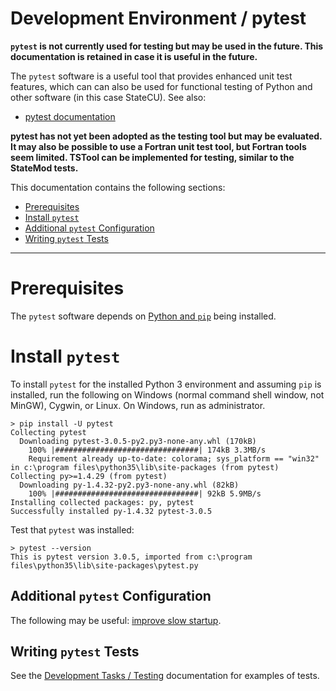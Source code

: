 # Development Environment / pytest

**`pytest` is not currently used for testing but may be used in the future.
This documentation is retained in case it is useful in the future.**

The `pytest` software is a useful tool that provides enhanced unit test features,
which can can also be used for functional testing of Python and other software (in this case StateCU).  See also:

* [pytest documentation](http://doc.pytest.org/en/latest/)

**pytest has not yet been adopted as the testing tool but may be evaluated.
It may also be possible to use a Fortran unit test tool, but Fortran tools seem limited.
TSTool can be implemented for testing, similar to the StateMod tests.**

This documentation contains the following sections:

* [Prerequisites](#prerequisites)
* [Install `pytest`](#install-pytest)
* [Additional `pytest` Configuration](#additional-pytest-configuration)
* [Writing `pytest` Tests](#writing-pytest-tests)

------------------

# Prerequisites

The `pytest` software depends on [Python and `pip`](python.md) being installed.

# Install `pytest`

To install `pytest` for the installed Python 3 environment and assuming `pip` is installed, run the following on
Windows (normal command shell window, not MinGW), Cygwin, or Linux.  On Windows, run as administrator.

```com
> pip install -U pytest
Collecting pytest
  Downloading pytest-3.0.5-py2.py3-none-any.whl (170kB)
    100% |################################| 174kB 3.3MB/s
    Requirement already up-to-date: colorama; sys_platform == "win32" in c:\program files\python35\lib\site-packages (from pytest)
Collecting py>=1.4.29 (from pytest)
  Downloading py-1.4.32-py2.py3-none-any.whl (82kB)
    100% |################################| 92kB 5.9MB/s
Installing collected packages: py, pytest
Successfully installed py-1.4.32 pytest-3.0.5
```

Test that `pytest` was installed:

```com
> pytest --version
This is pytest version 3.0.5, imported from c:\program files\python35\lib\site-packages\pytest.py
```

## Additional `pytest` Configuration

The following may be useful:  [improve slow startup](http://stackoverflow.com/questions/30768254/pytest-py-test-very-slow-startup-in-cygwin).

## Writing `pytest` Tests

See the [Development Tasks / Testing](../dev-tasks/testing#automated-testing-using-pytest) documentation for examples of tests.
